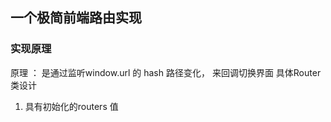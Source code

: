 ## 一个极简前端路由实现

### 实现原理
 原理 ： 是通过监听window.url 的 hash 路径变化， 来回调切换界面 
 具体Router类设计
 1. 具有初始化的routers 值
 
 
 ```
    
 ```

